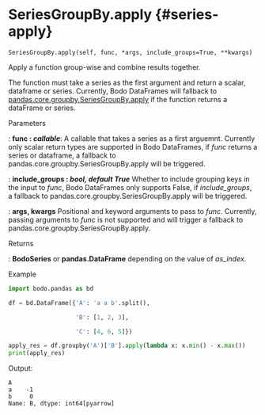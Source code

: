 # SeriesGroupBy.apply {#series-apply}
```
SeriesGroupBy.apply(self, func, *args, include_groups=True, **kwargs)
```

Apply a function group-wise and combine results together.

The function must take a series as the first argument and return a scalar, dataframe or series.
Currently, Bodo DataFrames will fallback to [pandas.core.groupby.SeriesGroupBy.apply](https://pandas.pydata.org/docs/reference/api/pandas.core.groupby.DataFrameGroupBy.apply.html) if the function returns a dataFrame or series.

<p class="api-header">Parameters</p>

: __func : *callable*__: A callable that takes a series as a first arguemnt.
Currently only scalar return types are supported in Bodo DataFrames,
if *func* returns a series or dataframe, a fallback to pandas.core.groupby.SeriesGroupBy.apply will be triggered.

: __include_groups : *bool, default True*__ Whether to include grouping keys in the input to *func*,
Bodo DataFrames only supports False, if *include_groups*, a fallback to pandas.core.groupby.SeriesGroupBy.apply will be triggered.

: __args, kwargs__ Positional and keyword arguments to pass to *func*.
Currently, passing arguments to *func* is not supported and will trigger a fallback to pandas.core.groupby.SeriesGroupBy.apply.

<p class="api-header">Returns</p>

: __BodoSeries__ or __pandas.DataFrame__ depending on the value of *as_index*.

<p class="api-header">Example</p>

``` py
import bodo.pandas as bd

df = bd.DataFrame({'A': 'a a b'.split(),

                   'B': [1, 2, 3],

                   'C': [4, 6, 5]})

apply_res = df.groupby('A')['B'].apply(lambda x: x.min() - x.max())
print(apply_res)
```

Output:
```
A
a    -1
b     0
Name: B, dtype: int64[pyarrow]
```